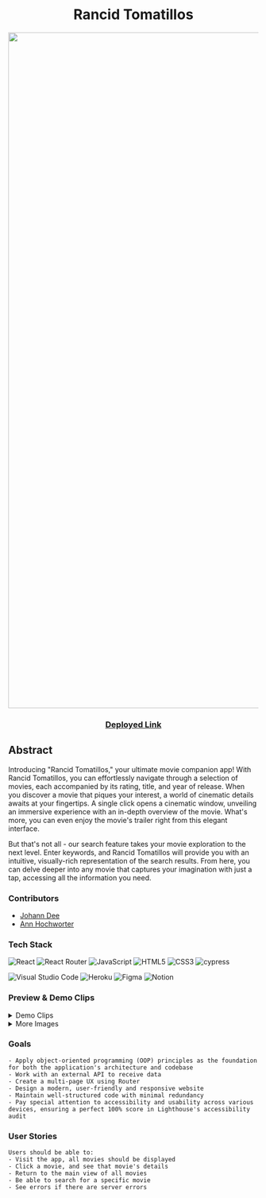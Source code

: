 <div align="center">

# Rancid Tomatillos

<img width="1361" alt="Screenshot 2023-10-21 at 09 25 23" src="https://github.com/joh-ann/rancid-tomatillos/assets/126308696/e5ebc4d4-68ec-4020-abe5-04042043aa71">

### [Deployed Link](https://rancid-tomatillos-joh-ann.vercel.app/)

</div>

## Abstract
Introducing "Rancid Tomatillos," your ultimate movie companion app! With Rancid Tomatillos, you can effortlessly navigate through a selection of movies, each accompanied by its rating, title, and year of release. When you discover a movie that piques your interest, a world of cinematic details awaits at your fingertips. A single click opens a cinematic window, unveiling an immersive experience with an in-depth overview of the movie. What's more, you can even enjoy the movie's trailer right from this elegant interface.

But that's not all - our search feature takes your movie exploration to the next level. Enter keywords, and Rancid Tomatillos will provide you with an intuitive, visually-rich representation of the search results. From here, you can delve deeper into any movie that captures your imagination with just a tap, accessing all the information you need.

### Contributors

- [Johann Dee](https://linkedin.com//in/johanndee)
- [Ann Hochworter](https://linkedin.com/in/AHochworter)


### Tech Stack

![React](https://img.shields.io/badge/react-%2320232a.svg?style=for-the-badge&logo=react&logoColor=%2361DAFB)
![React Router](https://img.shields.io/badge/React_Router-CA4245?style=for-the-badge&logo=react-router&logoColor=white)
![JavaScript](https://img.shields.io/badge/javascript-%23323330.svg?style=for-the-badge&logo=javascript&logoColor=%23F7DF1E)
![HTML5](https://img.shields.io/badge/html5-%23E34F26.svg?style=for-the-badge&logo=html5&logoColor=white) 
![CSS3](https://img.shields.io/badge/css3-%231572B6.svg?style=for-the-badge&logo=css3&logoColor=white)
![cypress](https://img.shields.io/badge/-cypress-%23E5E5E5?style=for-the-badge&logo=cypress&logoColor=058a5e)
</br>

![Visual Studio Code](https://img.shields.io/badge/Visual%20Studio%20Code-0078d7.svg?style=for-the-badge&logo=visual-studio-code&logoColor=white)
![Heroku](https://img.shields.io/badge/heroku-%23430098.svg?style=for-the-badge&logo=heroku&logoColor=white)
![Figma](https://img.shields.io/badge/figma-%23F24E1E.svg?style=for-the-badge&logo=figma&logoColor=white)
![Notion](https://img.shields.io/badge/Notion-%23000000.svg?style=for-the-badge&logo=notion&logoColor=white)


### Preview & Demo Clips
<details>
<summary>
Demo Clips
</summary>
<div align="center">  
 
![home-page](https://github.com/joh-ann/rancid-tomatillos/assets/125393235/4817c2b8-7dc4-45cb-ad15-da9633245610)
Home Page

![modal-preview-03](https://github.com/joh-ann/rancid-tomatillos/assets/125393235/d6dbaffb-cd59-4a6b-848c-a7493c348cd1)
Modal

![responsiveness](https://github.com/joh-ann/rancid-tomatillos/assets/125393235/936beae9-3237-411a-967c-80e3afea82de)
Responsiveness

</div>
</details>

<details>
<summary>
More Images
</summary> 

<div align="center">

<img width="202" alt="Screenshot 2023-10-21 at 10 01 32" src="https://github.com/joh-ann/rancid-tomatillos/assets/126308696/a82e25ca-1888-42ad-b203-ba06bebfdb09">

</br>

<img width="436" alt="Screenshot 2023-10-21 at 10 00 43" src="https://github.com/joh-ann/rancid-tomatillos/assets/126308696/dc6bc5c7-88b3-4c3b-974f-8e0fec5ee4d0">

<img width="461" alt="Screenshot 2023-10-21 at 10 01 32" src="https://github.com/joh-ann/rancid-tomatillos/assets/126308696/29946885-bcd5-4a96-bfad-92c0e9406031">

<img width="901" alt="Screenshot 2023-10-21 at 09 59 16" src="https://github.com/joh-ann/rancid-tomatillos/assets/126308696/f01407be-1f48-4db7-9e2a-b7b11a1e3723">

</details>

</div>

### Goals
```
- Apply object-oriented programming (OOP) principles as the foundation for both the application's architecture and codebase
- Work with an external API to receive data
- Create a multi-page UX using Router
- Design a modern, user-friendly and responsive website
- Maintain well-structured code with minimal redundancy
- Pay special attention to accessibility and usability across various devices, ensuring a perfect 100% score in Lighthouse's accessibility audit
```

### User Stories
```
Users should be able to:
- Visit the app, all movies should be displayed
- Click a movie, and see that movie's details
- Return to the main view of all movies
- Be able to search for a specific movie
- See errors if there are server errors
```





